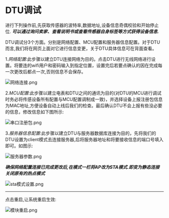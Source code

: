# DTU调试

进行下列操作前,先获取传感器的波特率,数据地址,设备信息奇偶校验和开始停止位. ***可以通过询问卖家、查看说明书或查看传感器自身标签等方式获得设备信息.*** 

DTU调试分3个方面。分别是网络配置、MCU配置和服务器信息配置。对于DTU而言,我们将在网页上面对它进行信息变更，关于DTU具体信息可在背面查看。

1.*网络配置*:此步骤以建立DTU连接网络为目的。点击DTU进行无线网络进行设置。将要连的wifi用户和密码输入到指定位置，设置完后若要点确认的因在完成每一次更改后都点一次,否则信息不会保存。

![网络连接.png](http://dgiot-1253666439.cos.ap-shanghai-fsi.myqcloud.com/shuwa_tech/zh/blog/study/threeinone/%E7%BD%91%E7%BB%9C%E8%BF%9E%E6%8E%A5.png)

2.*MCU配置*:此步骤以建立电表和DTU之间的通讯为目的(对DTU的MCU进行调试时务必将传感设备所有配置与MCU配置调制成一致)，并选择设备上报注册包信息为MAC地址,方便设备自动上线后我们的检查。最后确认DTU不会上报有些没必要的信息，修改信息如下图所示:

![串口注册包.png](http://dgiot-1253666439.cos.ap-shanghai-fsi.myqcloud.com/shuwa_tech/zh/blog/study/threeinone/%E4%B8%B2%E5%8F%A3%E6%B3%A8%E5%86%8C%E5%8C%85.png)

3.*服务器信息配置*:此步骤以建立DTU与服务器数据库连接为目的，先将我们的DTU设置为client模式去连接服务器,后将服务器地址和将要接收信息的端口号填入即可。如图示:

![服务器参数.png](http://dgiot-1253666439.cos.ap-shanghai-fsi.myqcloud.com/shuwa_tech/zh/blog/study/threeinone/%E6%9C%8D%E5%8A%A1%E5%99%A8%E5%8F%82%E6%95%B0.png)

*****确保网络配置连接已完成更改后,在模式一栏将AP改为STA模式.即变为静态连接关闭原有的热点模式*****

![sta模式设置.png](http://dgiot-1253666439.cos.ap-shanghai-fsi.myqcloud.com/shuwa_tech/zh/blog/study/threeinone/sta%E6%A8%A1%E5%BC%8F%E8%AE%BE%E7%BD%AE.png)

---
点击重启,让系统重启生效:

![模块重启.png](http://dgiot-1253666439.cos.ap-shanghai-fsi.myqcloud.com/shuwa_tech/zh/blog/study/threeinone/%E6%A8%A1%E5%9D%97%E9%87%8D%E5%90%AF.png)



